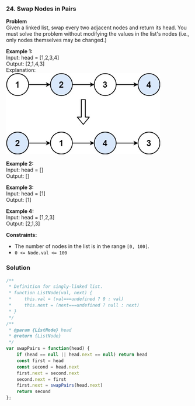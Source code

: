 ### 24. Swap Nodes in Pairs

**Problem**\
Given a linked list, swap every two adjacent nodes and return its head. You must solve the problem without modifying the values in the list's nodes (i.e., only nodes themselves may be changed.)

**Example 1:**\
Input: head = [1,2,3,4]\
Output: [2,1,4,3]\
Explanation:\
![Swap Nodes Explanation](image-11.png)

**Example 2:**\
Input: head = []\
Output: []

**Example 3:**\
Input: head = [1]\
Output: [1]

**Example 4:**\
Input: head = [1,2,3]\
Output: [2,1,3]

**Constraints:**
- The number of nodes in the list is in the range `[0, 100]`.
- `0 <= Node.val <= 100`

### Solution
```js
/**
 * Definition for singly-linked list.
 * function ListNode(val, next) {
 *     this.val = (val===undefined ? 0 : val)
 *     this.next = (next===undefined ? null : next)
 * }
 */
/**
 * @param {ListNode} head
 * @return {ListNode}
 */
var swapPairs = function(head) {
    if (head == null || head.next == null) return head
    const first = head
    const second = head.next
    first.next = second.next 
    second.next = first
    first.next = swapPairs(head.next)
    return second
};
```